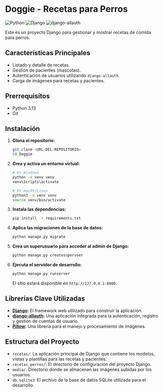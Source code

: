 # Doggie - Recetas para Perros

![Python](https://img.shields.io/badge/Python-3.13-3776AB?style=plastic&logo=python) ![Django](https://img.shields.io/badge/Django-5.1.3-092E20?style=plastic&logo=django) ![django-allauth](https://img.shields.io/badge/django--allauth-65.7.0-blue?style=plastic)

Este es un proyecto Django para gestionar y mostrar recetas de comida para perros.

## Características Principales

- Listado y detalle de recetas.
- Gestión de pacientes (mascotas).
- Autenticación de usuarios utilizando `django-allauth`.
- Carga de imágenes para recetas y pacientes.

## Prerrequisitos

- Python 3.13
- Git

## Instalación

1.  **Clona el repositorio:**
    ```bash
    git clone <URL-DEL-REPOSITORIO>
    cd Doggie
    ```

2.  **Crea y activa un entorno virtual:**
    ```bash
    # En Windows
    python -m venv venv
    venv\Scripts\activate

    # En macOS/Linux
    python3 -m venv venv
    source venv/bin/activate
    ```

3.  **Instala las dependencias:**
    ```bash
    pip install -r requirements.txt
    ```

4.  **Aplica las migraciones de la base de datos:**
    ```bash
    python manage.py migrate
    ```

5.  **Crea un superusuario para acceder al admin de Django:**
    ```bash
    python manage.py createsuperuser
    ```

6.  **Ejecuta el servidor de desarrollo:**
    ```bash
    python manage.py runserver
    ```
    El sitio estará disponible en `http://127.0.0.1:8000`.

## Librerías Clave Utilizadas

- **[Django](https://www.djangoproject.com/):** El framework web utilizado para construir la aplicación.
- **[django-allauth](https://django-allauth.readthedocs.io/en/latest/):** Una aplicación integrada para la autenticación, registro y gestión de cuentas de usuario.
- **[Pillow](https://pillow.readthedocs.io/en/stable/):** Una librería para el manejo y procesamiento de imágenes.

## Estructura del Proyecto

- `recetas/`: La aplicación principal de Django que contiene los modelos, vistas y plantillas para las recetas y pacientes.
- `recetas_perros/`: El directorio de configuración del proyecto Django.
- `media/`: Directorio donde se almacenan las imágenes subidas por los usuarios.
- `db.sqlite3`: El archivo de la base de datos SQLite utilizada para el desarrollo.
